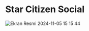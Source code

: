# Star Citizen Social

![Ekran Resmi 2024-11-05 15 15 44](https://github.com/user-attachments/assets/46526794-4437-4154-ab75-204e4167e9b1)
